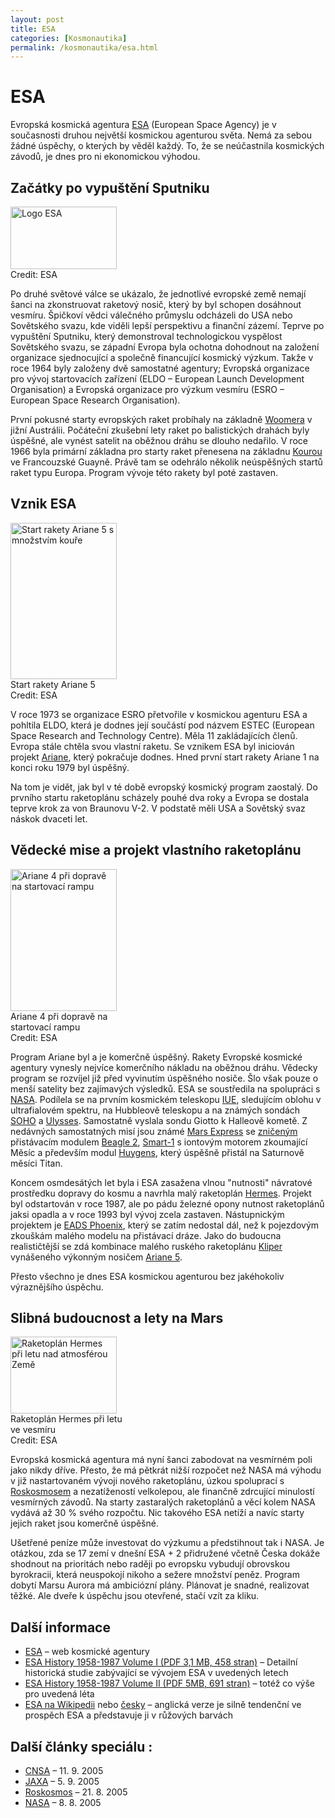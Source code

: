 ```yaml
---
layout: post
title: ESA
categories: [Kosmonautika]
permalink: /kosmonautika/esa.html
---
```

# ESA

Evropská kosmická agentura [ESA](http://www.esa.int/) (European Space Agency) je v současnosti druhou největší kosmickou agenturou světa. Nemá za sebou žádné úspěchy, o kterých by věděl každý. To, že se neúčastnila kosmických závodů, je dnes pro ni ekonomickou výhodou.

## Začátky po vypuštění Sputniku

<div class="obry" style="width:187px"><div class="leftbox"><img alt="Logo ESA" height="100" src="http://www.techblog.cz/images/logo-esa.gif" width="170"/></div>Credit: ESA</div> 

Po druhé světové válce se ukázalo, že jednotlivé evropské země nemají šanci na zkonstruovat raketový nosič, který by byl schopen dosáhnout vesmíru. Špičkoví vědci válečného průmyslu odcházeli do USA nebo Sovětského svazu, kde viděli lepší perspektivu a finanční zázemí. Teprve po vypuštění Sputniku, který demonstroval technologickou vyspělost Sovětského svazu, se západní Evropa byla ochotna dohodnout na založení organizace sjednocující a společně financující kosmický výzkum. Takže v roce 1964 byly založeny dvě samostatné agentury; Evropská organizace pro vývoj startovacích zařízení (ELDO – European Launch Development Organisation) a Evropská organizace pro výzkum vesmíru (ESRO – European Space Research Organisation).

První pokusné starty evropských raket probíhaly na základně [Woomera](http://en.wikipedia.org/wiki/Woomera%2C_South_Australia) v jižní Austrálii. Počáteční zkušební lety raket po balistických drahách byly úspěšné, ale vynést satelit na oběžnou dráhu se dlouho nedařilo. V roce 1966 byla primární základna pro starty raket přenesena na základnu [Kourou](http://mek.kosmo.cz/kdromy/esa/kourou/) ve Francouzské Guayně. Právě tam se odehrálo několik neúspěšných startů raket typu Europa. Program vývoje této rakety byl poté zastaven.

## Vznik ESA

<div class="obry" style="width:187px"><div class="leftbox"><img alt="Start rakety Ariane 5 s množstvím kouře" height="250" src="http://www.techblog.cz/images/start-ariane-5.jpg" width="170"/></div>Start rakety Ariane 5<br/>Credit: ESA</div> 

V roce 1973 se organizace ESRO přetvořile v kosmickou agenturu ESA a pohltila ELDO, která je dodnes její součástí pod názvem ESTEC (European Space Research and Technology Centre). Měla 11 zakládajících členů. Evropa stále chtěla svou vlastní raketu. Se vznikem ESA byl iniciován projekt [Ariane](http://mek.kosmo.cz/nosice/esa/ariane/index.htm), který pokračuje dodnes. Hned první start rakety Ariane 1 na konci roku 1979 byl úspěšný.

Na tom je vidět, jak byl v té době evropský kosmický program zaostalý. Do prvního startu raketoplánu scházely pouhé dva roky a Evropa se dostala teprve krok za von Braunovu V-2. V podstatě měli USA a Sovětský svaz náskok dvaceti let.

## Vědecké mise a projekt vlastního raketoplánu

<div class="obry" style="width:187px"><div class="leftbox"><img alt="Ariane 4 při dopravě na startovací rampu" height="227" src="http://www.techblog.cz/images/ariane-4-prepravni-rampa.jpg" width="170"/></div>Ariane 4 při dopravě na startovací rampu<br/>Credit: ESA</div> 

Program Ariane byl a je komerčně úspěšný. Rakety Evropské kosmické agentury vynesly nejvíce komerčního nákladu na oběžnou dráhu. Vědecky program se rozvíjel již před vyvinutím úspěšného nosiče. Šlo však pouze o menší satelity bez zajímavých výsledků. ESA se soustředila na spolupráci s [NASA](http://www.techblog.cz/kosmonautika/nasa.html). Podílela se na prvním kosmickém teleskopu [IUE](http://en.wikipedia.org/wiki/International_Ultraviolet_Explorer), sledujícím oblohu v ultrafialovém spektru, na Hubbleově teleskopu a na známých sondách [SOHO](http://sohowww.nascom.nasa.gov/) a [Ulysses](http://ulysses.jpl.nasa.gov/). Samostatně vyslala sondu Giotto k Halleově kometě. Z nedávných samostatných misí jsou známé [Mars Express](http://www.esa.int/SPECIALS/Mars_Express/) se [zničeným](http://www.techblog.cz/mars/patrani-po-beagle-2.html) přistávacím modulem [Beagle 2](http://www.beagle2.com/), [Smart-1](http://www.techblog.cz/kosmonautika/sonda-smart-1-leti-na-mesic.html) s iontovým motorem zkoumající Měsíc a především modul [Huygens](http://cs.wikipedia.org/wiki/Sonda_Huygens), který úspěšně přistál na Saturnově měsíci Titan.

Koncem osmdesátých let byla i ESA zasažena vlnou "nutnosti" návratové prostředku dopravy do kosmu a navrhla malý raketoplán [Hermes](http://en.wikipedia.org/wiki/Hermes_\(shuttle\)). Projekt byl odstartován v roce 1987, ale po pádu železné opony nutnost raketoplánů jaksi opadla a v roce 1993 byl vývoj zcela zastaven. Nástupnickým projektem je [EADS Phoenix](http://en.wikipedia.org/wiki/EADS_Phoenix), který se zatím nedostal dál, než k pojezdovým zkouškám malého modelu na přistávací dráze. Jako do budoucna realističtější se zdá kombinace malého ruského raketoplánu [Kliper](http://en.wikipedia.org/wiki/Kliper) vynášeného výkonným nosičem [Ariane 5](http://en.wikipedia.org/wiki/Ariane_5).

Přesto všechno je dnes ESA kosmickou agenturou bez jakéhokoliv výraznějšího úspěchu.

## Slibná budoucnost a lety na Mars

<div class="obry" style="width:187px"><div class="leftbox"><img alt="Raketoplán Hermes při letu nad atmosférou Země" height="123" src="http://www.techblog.cz/images/raketopla-hermes-nad-zemi.jpg" width="170"/></div>Raketoplán Hermes při letu ve vesmíru<br/>Credit: ESA</div> 

Evropská kosmická agentura má nyní šanci zabodovat na vesmírném poli jako nikdy dříve. Přesto, že má pětkrát nižší rozpočet než NASA má výhodu v již nastartovaném vývoji nového raketoplánu, úzkou spoluprací s [Roskosmosem](http://www.techblog.cz/kosmonautika/roskosmos.html) a nezatížeností velkolepou, ale finančně zdrcující minulostí vesmírných závodů. Na starty zastaralých raketoplánů a věcí kolem NASA vydává až 30 % svého rozpočtu. Nic takového ESA netíží a navíc starty jejich raket jsou komerčně úspěšné.

Ušetřené peníze může investovat do výzkumu a předstihnout tak i NASA. Je otázkou, zda se 17 zemí v dnešní ESA + 2 přidružené včetně Česka dokáže shodnout na prioritách nebo raději po evropsku vybudují obrovskou byrokracii, která neuspokojí nikoho a sežere množství peněz. Program dobytí Marsu Aurora má ambiciózní plány. Plánovat je snadné, realizovat těžké. Ale dveře k úspěchu jsou otevřené, stačí vzít za kliku.

## Další informace

  * [ESA](http://www.esa.int/) – web kosmické agentury
  * [ESA History 1958-1987 Volume I (PDF 3,1 MB, 458 stran)](http://www.esa.int/esapub/sp/sp1235/sp1235v1web.pdf) – Detailní historická studie zabývající se vývojem ESA v uvedených letech
  * [ESA History 1958-1987 Volume II (PDF 5MB, 691 stran)](http://www.esa.int/esapub/sp/sp1235/sp1235v2web.pdf) – totéž co výše pro uvedená léta
  * [ESA na Wikipedii](http://en.wikipedia.org/wiki/European_Space_Agency) nebo [česky](http://cs.wikipedia.org/wiki/Evropská_kosmická_agentura) – anglická verze je silně tendenční ve prospěch ESA a představuje ji v růžových barvách



## Další články speciálu :

  * [CNSA](http://www.techblog.cz/kosmonautika/cnsa.html) – 11. 9. 2005
  * [JAXA](http://www.techblog.cz/kosmonautika/jaxa.html) – 5. 9. 2005
  * [Roskosmos](http://www.techblog.cz/kosmonautika/roskosmos.html) – 21. 8. 2005
  * [NASA](http://www.techblog.cz/kosmonautika/nasa.html) – 8. 8. 2005



